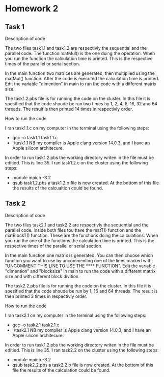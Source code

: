 # Homework 2

## Task 1

Description of code 

The two files task1.1 and task1.2 are respectivly the sequential and the parallel code. The function matMul() is the one doing the operation. When you run the function the calculation time is printed. This is the respective times of the parallel or serial section. 

In the main function two matrices are generated, then multiplied using the matMul() function. After the code is executed the calculation time is printed. Edit the variable "dimention" in main to run the code with a different matrix size. 

The task1.2.pbs file is for running the code on the cluster. In this file it is spesified that the code shoude be run two times by 1, 2, 4, 8, 16, 32 and 64 threads. The result is then printed 14 times in respectivly order. 

How to run the code 

I ran task1.1.c on my computer in the terminal using the following steps:
- gcc -o task1.1 task1.1.c
- ./task1.1
NB my compiler is Apple clang version 14.0.3, and I have an Apple silicon architecure. 

In order to run task1.2.pbs the working directory writen in the file must be editied. This is line 35. 
I ran task1.2.c on the cluster using the following steps: 
- module mpich -3.2 
- qsub task1.2.pbs 
a task1.2.o file is now created. At the bottom of this file the results of the calcualtion could be found. 


## Task 2

Description of code 

The two files task2.1 and task2.2 are respectivly the sequential and the parallel code. Inside both files tou have the matT() function and the matBlockT() function. These are the functions doing the calculations. When you run the one of the functions the calculation time is printed. This is the respective times of the parallel or serial section. 

In the main function one matrix is generated. You can then choose which function you want to use by uncommenting one of the lines marked with: "UNCOMMENT THIS LINE TO USE THE **** FUNCTION". Edit the variable "dimention" and "blocksize" in main to run the code with a different matrix size and with different block divition. 

The task2.2.pbs file is for running the code on the cluster. In this file it is spesified that the code shoude be run by 1, 16 and 64 threads. The result is then printed 3 times in respectivly order. 

How to run the code 

I ran task2.1 on my computer in the terminal using the following steps:
- gcc -o task2.1 task2.1.c
- ./task2.1
NB my compiler is Apple clang version 14.0.3, and I have an Apple silicon architecure. 

In order to run task1.2.pbs the working directory writen in the file must be editied. This is line 35.
I ran task2.2 on the cluster using the following steps: 
- module mpich -3.2 
- qsub task2.2.pbs 
a task2.2.o file is now created. At the bottom of this file the results of the calculation could be found. 

